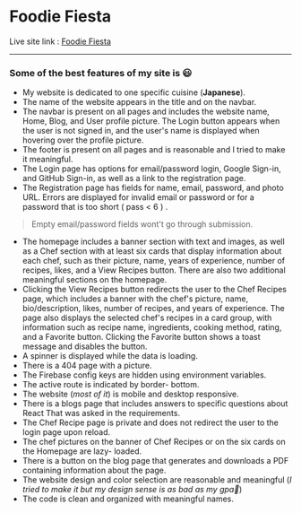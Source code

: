 # Foodie Fiesta
Live site link : [Foodie Fiesta](https://foodie-fiesta-449d3.web.app/home)
<hr/>

### Some of the best features of my site is 😃

- My website is dedicated to one specific cuisine (**Japanese**).
- The name of the website appears in the title and on the navbar.
- The navbar is present on all pages and includes the website name, Home, Blog, and User profile picture. The Login button appears when the user is not signed in, and the user's name is displayed when hovering over the profile picture.
- The footer is present on all pages and is reasonable and I tried to make it meaningful.
- The Login page has options for email/password login, Google Sign-in, and GitHub Sign-in, as well as a link to the registration page.
- The Registration page has fields for name, email, password, and photo URL. Errors are displayed for invalid email or password or for a password that is too short ( pass < 6 ) .
> Empty email/password fields wont't go through submission.
- The homepage includes a banner section with text and images, as well as a Chef section with at least six cards that display information about each chef, such as their picture, name, years of experience, number of recipes, likes, and a View Recipes button. There are also two additional meaningful sections on the homepage.
- Clicking the View Recipes button redirects the user to the Chef Recipes page, which includes a banner with the chef's picture, name, bio/description, likes, number of recipes, and years of experience. The page also displays the selected chef's recipes in a card group, with information such as recipe name, ingredients, cooking method, rating, and a Favorite button. Clicking the Favorite button shows a toast message and disables the button.
- A spinner is displayed while the data is loading. 
- There is a 404 page with a picture.
- The Firebase config keys are hidden using environment variables.
- The active route is indicated by border- bottom.
- The website (*most of it*) is mobile and desktop responsive.
- There is a blogs page that includes answers to specific questions about React That was asked in the requirements.
- The Chef Recipe page is private and does not redirect the user to the login page upon reload.
- The chef pictures on the banner of Chef Recipes or on the six cards on the Homepage are lazy- loaded.
- There is a button on the blog page that generates and downloads a PDF containing information about the page.
- The website design and color selection are reasonable and meaningful (*I tried to make it but my design sense is as bad as my gpa🙂*)
- The code is clean and organized with meaningful names.